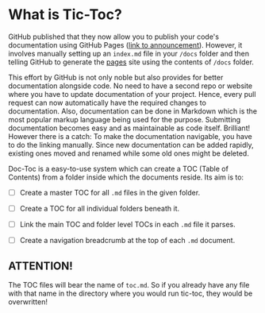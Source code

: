 # What is Tic-Toc?

GitHub published that they now allow you to publish your code's documentation using GitHub Pages ([link to announcement](https://github.com/blog/2233-publish-your-project-documentation-with-github-pages)). However, it involves manually setting up an `index.md` file in your `/docs` folder and then telling GitHub to generate the [pages](http://pages.github.com) site using the contents of `/docs` folder.

This effort by GitHub is not only noble but also provides for better documentation alongside code. No need to have a second repo or website where you have to update documentation of your project. Hence, every pull request can now automatically have the required changes to documentation. Also, documentation can be done in Markdown which is the most popular markup language being used for the purpose. Submitting documentation becomes easy and as maintainable as code itself. Brilliant! However there is a catch: To make the documentation navigable, you have to do the linking manually. Since new documentation can be added rapidly, existing ones moved and renamed while some old ones might be deleted.

Doc-Toc is a easy-to-use system which can create a TOC (Table of Contents) from a folder inside which the documents reside. Its aim is to:

- [ ] Create a master TOC for all `.md` files in the given folder.
- [ ] Create a TOC for all individual folders beneath it.
- [ ] Link the main TOC and folder level TOCs in each `.md` file it parses.
- [ ] Create a navigation breadcrumb at the top of each `.md` document.


## ATTENTION!

The TOC files will bear the name of `toc.md`. So if you already have any file with that name in the directory where you would run tic-toc, they would be overwritten!
